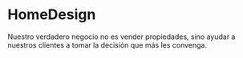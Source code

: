 # HomeDesign
Nuestro verdadero negocio no es vender propiedades, sino ayudar a nuestros clientes a tomar la decisión que más les convenga.